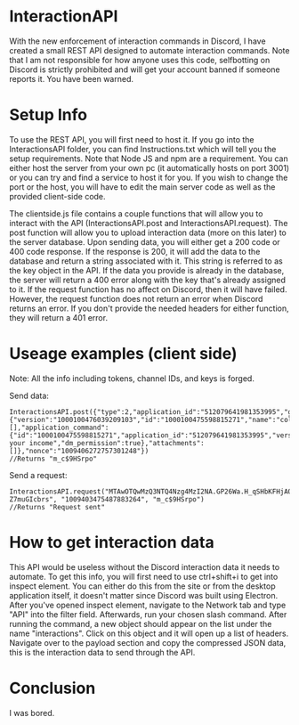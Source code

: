 # InteractionAPI
With the new enforcement of interaction commands in Discord, I have created a small REST API designed to automate interaction commands. Note that I am not responsible for how anyone uses this code, selfbotting on Discord is strictly prohibited and will get your account banned if someone reports it. You have been warned.

# Setup Info
To use the REST API, you will first need to host it. If you go into the InteractionsAPI folder, you can find Instructions.txt which will tell you the setup requirements. Note that Node JS and npm are a requirement. You can either host the server from your own pc (it automatically hosts on port 3001) or you can try and find a service to host it for you. If you wish to change the port or the host, you will have to edit the main server code as well as the provided client-side code.

The clientside.js file contains a couple functions that will allow you to interact with the API (InteractionsAPI.post and InteractionsAPI.request). The post function will allow you to upload interaction data (more on this later) to the server database. Upon sending data, you will either get a 200 code or 400 code response. If the response is 200, it will add the data to the database and return a string associated with it. This string is referred to as the key object in the API. If the data you provide is already in the database, the server will return a 400 error along with the key that's already assigned to it. If the request function has no affect on Discord, then it will have failed. However, the request function does not return an error when Discord returns an error. If you don't provide the needed headers for either function, they will return a 401 error.

# Useage examples (client side)
Note: All the info including tokens, channel IDs, and keys is forged.

Send data:
```
InteractionsAPI.post({"type":2,"application_id":"512079641981353995","guild_id":"1009406265736036352","channel_id":"1009406269640933376","session_id":"go2f97f32igqfwfqk13rd2yuk","data":{"version":"1000100476039209103","id":"1000100475598815271","name":"collect","type":1,"options":[],"application_command":{"id":"1000100475598815271","application_id":"512079641981353995","version":"1000100476039209103","default_permission":true,"default_member_permissions":null,"type":1,"name":"collect","description":"Collect your income","dm_permission":true},"attachments":[]},"nonce":"1009406272757301248"})
//Returns "m_c$9HSrpo"
```

Send a request:
```
InteractionsAPI.request("MTAwOTQwMzQ3NTQ4Nzg4MzI2NA.GP26Wa.H_qSHbKFHjA07mRqBVQZXkQB1st-Z7muGIcbrs", "1009403475487883264", "m_c$9HSrpo")
//Returns "Request sent"
```

# How to get interaction data
This API would be useless without the Discord interaction data it needs to automate. To get this info, you will first need to use ctrl+shift+i to get into inspect element. You can either do this from the site or from the desktop application itself, it doesn't matter since Discord was built using Electron. After you've opened inspect element, navigate to the Network tab and type "API" into the filter field. Afterwards, run your chosen slash command. After running the command, a new object should appear on the list under the name "interactions". Click on this object and it will open up a list of headers. Navigate over to the payload section and copy the compressed JSON data, this is the interaction data to send through the API.

# Conclusion
I was bored.
